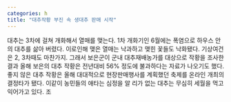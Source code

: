 ```yaml
---
categories: h
title: "대추작황 부진 속 생대추 판매 시작"
---
```

대추는 3차에 걸쳐 개화해서 열매를 맺는다. 1차 개화기인 6월에는 폭염으로 하우스 안의 대추를 삶아 버렸다. 이로인해 맺은 열매는 낙과하고 맺힌 꽃들도 낙화됐다. 기상여건은 2, 3차때도 마찬가지. 그래서 보은군이 군내 대추재배농가를 대상으로 작황을 조사한 결과 올해 보은의 대추 작황은 전년대비 56% 정도에 불과하다는 자료가 나오기도 했다. 좋지 않은 대추 작황은 올해 대대적으로 현장판매행사를 계획했던 축제를 온라인 개최의 결정타가 됐다. 이같이 농민들의 애타는 심정을 알 리가 없는 대추는 무심히 세월을 먹고 익어가고 있다. 조